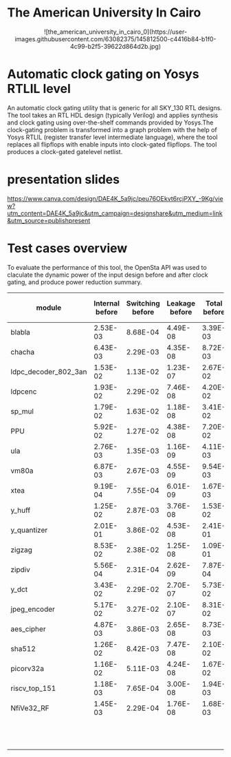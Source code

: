 # The American University In Cairo  
<p align="center">
![the_american_university_in_cairo_0](https://user-images.githubusercontent.com/63082375/145812500-c4416b84-b1f0-4c99-b2f5-39622d864d2b.jpg)
</p>

# Automatic clock gating on Yosys RTLIL level
An automatic clock gating utility that is generic for all SKY_130 RTL designs. The tool takes an RTL HDL design (typically Verilog) and applies synthesis and clock gating using over-the-shelf commands provided by Yosys.The clock-gating problem is transformed into a graph problem with the help of Yosys RTLIL (register transfer level intermediate language), where the tool replaces all flipflops with enable inputs into clock-gated flipflops. The tool produces a clock-gated gatelevel netlist. 

# presentation slides
https://www.canva.com/design/DAE4K_5a9jc/peu76OEkvt6rcjPXY_-9Kg/view?utm_content=DAE4K_5a9jc&utm_campaign=designshare&utm_medium=link&utm_source=publishpresent
    


# Test cases overview 

To evaluate the performance of this tool, the OpenSta API was used to claculate the dynamic power of the input design before and after clock gating, and produce power reduction summary. 

| module               | Internal before | Switching before | Leakage before | Total before | Internal after | Switching after | Leakage after | Total after | total power difference | percentage reduction |
|----------------------|-----------------|------------------|----------------|--------------|----------------|-----------------|---------------|-------------|------------------------|----------------------|
| blabla               | 2.53E-03        | 8.68E-04         | 4.49E-08       | 3.39E-03     | 1.34E-03       | 3.53E-04        | 4.59E-08      | 1.69E-03    | 1.70E-03               | 50.22%               |
| chacha               | 6.43E-03        | 2.29E-03         | 4.35E-08       | 8.72E-03     | 3.96E-03       | 8.40E-04        | 4.26E-08      | 4.81E-03    | 3.92E-03               | 44.91%               |
| ldpc_decoder_802_3an | 1.53E-02        | 1.13E-02         | 1.23E-07       | 2.67E-02     | 1.23E-02       | 7.74E-03        | 1.33E-07      | 2.00E-02    | 6.68E-03               | 25.08%               |
| ldpcenc              | 1.93E-02        | 2.29E-02         | 7.46E-08       | 4.20E-02     | 1.03E-02       | 3.53E-03        | 6.91E-08      | 1.39E-02    | 2.81E-02               | 67.01%               |
| sp_mul               | 1.79E-02        | 1.63E-02         | 1.18E-08       | 3.41E-02     | 8.15E-03       | 4.77E-03        | 1.12E-08      | 1.29E-02    | 2.12E-02               | 62.12%               |
| PPU                  | 5.92E-02        | 1.27E-02         | 4.38E-08       | 7.20E-02     | 3.92E-02       | 3.03E-03        | 4.28E-08      | 4.23E-02    | 2.97E-02               | 41.27%               |
| ula                  | 2.76E-03        | 1.35E-03         | 1.16E-09       | 4.11E-03     | 2.40E-04       | 8.87E-05        | 1.17E-09      | 3.28E-04    | 3.78E-03               | 92.03%               |
| vm80a                | 6.87E-03        | 2.67E-03         | 4.55E-09       | 9.54E-03     | 5.23E-03       | 6.71E-04        | 4.44E-09      | 5.90E-03    | 3.64E-03               | 38.19%               |
| xtea                 | 9.19E-04        | 7.55E-04         | 6.01E-09       | 1.67E-03     | 7.61E-04       | 4.25E-04        | 5.70E-09      | 1.19E-03    | 4.87E-04               | 29.10%               |
| y_huff               | 1.25E-02        | 2.87E-03         | 3.76E-08       | 1.53E-02     | 9.32E-03       | 1.27E-03        | 3.64E-08      | 1.06E-02    | 4.71E-03               | 30.72%               |
| y_quantizer          | 2.01E-01        | 3.86E-02         | 4.53E-08       | 2.41E-01     | 1.35E-01       | 1.78E-02        | 3.12E-08      | 1.53E-01    | 8.78E-02               | 36.47%               |
| zigzag               | 8.53E-02        | 2.38E-02         | 1.25E-08       | 1.09E-01     | 4.89E-02       | 6.73E-03        | 9.96E-09      | 5.58E-02    | 5.33E-02               | 48.86%               |
| zipdiv               | 5.56E-04        | 2.31E-04         | 2.62E-09       | 7.87E-04     | 3.62E-04       | 6.90E-05        | 2.56E-09      | 4.32E-04    | 3.56E-04               | 45.17%               |
| y_dct                | 3.43E-02        | 2.29E-02         | 2.70E-07       | 5.73E-02     | 2.44E-02       | 1.28E-02        | 2.68E-07      | 3.72E-02    | 2.01E-02               | 35.07%               |
| jpeg_encoder         | 5.17E-02        | 3.27E-02         | 2.10E-07       | 8.31E-02     | 5.60E-02       | 3.25E-02        | 2.02E-07      | 8.84E-02    | -5.24E-03              | -6.30%               |
| aes_cipher           | 4.87E-03        | 3.86E-03         | 2.65E-08       | 8.73E-03     | 3.34E-03       | 1.48E-03        | 2.60E-08      | 4.82E-03    | 3.91E-03               | 44.76%               |
| sha512               | 1.26E-02        | 8.42E-03         | 7.47E-08       | 2.10E-02     | 7.18E-03       | 3.84E-03        | 6.48E-08      | 1.10E-02    | 9.96E-03               | 47.48%               |
| picorv32a            | 1.16E-02        | 5.11E-03         | 4.24E-08       | 1.67E-02     | 4.41E-03       | 1.42E-03        | 4.14E-08      | 5.83E-03    | 1.09E-02               | 65.18%               |
| riscv_top_151        | 1.18E-03        | 7.65E-04         | 3.00E-08       | 1.94E-03     | 9.12E-04       | 2.48E-04        | 2.86E-08      | 1.16E-03    | 7.80E-04               | 40.17%               |
| NfiVe32_RF           | 1.45E-03        | 2.29E-04         | 1.76E-08       | 1.68E-03     | 9.71E-04       | 3.35E-05        | 1.76E-08      | 1.00E-03    | 6.77E-04               | 40.26%               |
|                      |                 |                  |                |              |                |                 |               |             |                        | avg percentage       |
|                      |                 |                  |                |              |                |                 |               |             |                        | 43.89%               |
